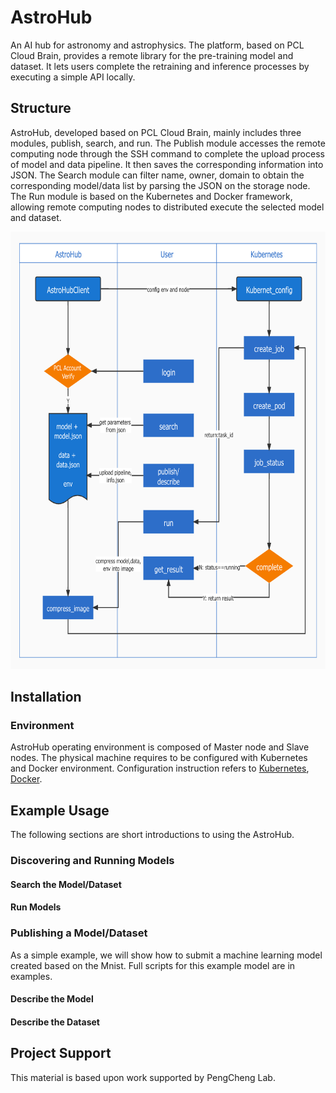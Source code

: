 # AstroHub
An AI hub for astronomy and astrophysics. The platform, based on PCL Cloud Brain, provides a remote library for the pre-training model and dataset. It lets users complete the retraining and inference processes by executing a simple API locally.
## Structure
AstroHub, developed based on PCL Cloud Brain, mainly includes three modules, publish, search, and run. The Publish module accesses the remote computing node through the SSH command to complete the upload process of model and data pipeline. It then saves the corresponding information into JSON. The Search module can filter name, owner, domain to obtain the corresponding model/data list by parsing the JSON on the storage node. The Run module is based on the Kubernetes and Docker framework, allowing remote computing nodes to distributed execute the selected model and dataset.


<img src="Structure.jpg" width="700" height="700"/><br/>
## Installation
### Environment
AstroHub operating environment is composed of Master node and Slave nodes. The physical machine requires to be configured with Kubernetes and Docker environment. Configuration instruction refers to [Kubernetes](https://kubernetes.io/docs/setup/), [Docker](https://docs.docker.com/get-started/overview/).
## Example Usage

The following sections are short introductions to using the AstroHub.

### Discovering and Running Models

#### Search the Model/Dataset
#### Run Models

### Publishing a Model/Dataset

As a simple example, we will show how to submit a machine learning model created based on the Mnist.
Full scripts for this example model are in examples.

#### Describe the Model
#### Describe the Dataset



## Project Support
This material is based upon work supported by PengCheng Lab.
